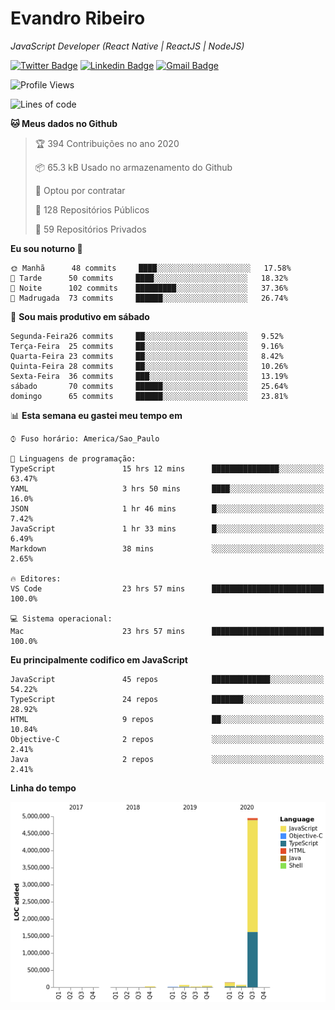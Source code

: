 # Evandro **Ribeiro**

*JavaScript Developer (React Native | ReactJS | NodeJS)*

[![Twitter Badge](https://img.shields.io/badge/-@ribeiroevandro-201B2D?style=flat-square&labelColor=201B2D&logo=twitter&logoColor=white&link=https://twitter.com/ribeiroevandro)](https://twitter.com/ribeiroevandro) 
[![Linkedin Badge](https://img.shields.io/badge/-Evandro%20Ribeiro-201B2D?style=flat-square&logo=Linkedin&logoColor=white&link=https://www.linkedin.com/in/ribeiroevandro)](https://www.linkedin.com/in/ribeiroevandro) 
[![Gmail Badge](https://img.shields.io/badge/-oi@ribeiroevandro.com.br-201B2D?style=flat-square&logo=Gmail&logoColor=white&link=mailto:oi@ribeiroevandro.com.br)](mailto:oi@ribeiroevandro.com.br)


<!--START_SECTION:waka-->
![Profile Views](http://img.shields.io/badge/Visualizac%C3%B5es%20do%20perfil-13-blue)

![Lines of code](https://img.shields.io/badge/Desde%20o%20Hello%20World%20eu%20escrevi-12.0%20million%20linhas%20de%20c%C3%B3digo-blue)

**🐱 Meus dados no Github** 

> 🏆 394 Contribuições no ano 2020
 > 
> 📦 65.3 kB Usado no armazenamento do Github 
 > 
> 💼 Optou por contratar
 > 
> 📜 128 Repositórios Públicos
 > 
> 🔑 59 Repositórios Privados 

**Eu sou noturno 🦉** 

```text
🌞 Manhã      48 commits     ████░░░░░░░░░░░░░░░░░░░░░   17.58% 
🌆 Tarde      50 commits     ████░░░░░░░░░░░░░░░░░░░░░   18.32% 
🌃 Noite      102 commits    █████████░░░░░░░░░░░░░░░░   37.36% 
🌙 Madrugada  73 commits     ██████░░░░░░░░░░░░░░░░░░░   26.74%

```
📅 **Sou mais produtivo em sábado** 

```text
Segunda-Feira26 commits     ██░░░░░░░░░░░░░░░░░░░░░░░   9.52% 
Terça-Feira  25 commits     ██░░░░░░░░░░░░░░░░░░░░░░░   9.16% 
Quarta-Feira 23 commits     ██░░░░░░░░░░░░░░░░░░░░░░░   8.42% 
Quinta-Feira 28 commits     ██░░░░░░░░░░░░░░░░░░░░░░░   10.26% 
Sexta-Feira  36 commits     ███░░░░░░░░░░░░░░░░░░░░░░   13.19% 
sábado       70 commits     ██████░░░░░░░░░░░░░░░░░░░   25.64% 
domingo      65 commits     ██████░░░░░░░░░░░░░░░░░░░   23.81%

```


📊 **Esta semana eu gastei meu tempo em** 

```text
⌚︎ Fuso horário: America/Sao_Paulo

💬 Linguagens de programação: 
TypeScript               15 hrs 12 mins      ███████████████░░░░░░░░░░   63.47% 
YAML                     3 hrs 50 mins       ████░░░░░░░░░░░░░░░░░░░░░   16.0% 
JSON                     1 hr 46 mins        █░░░░░░░░░░░░░░░░░░░░░░░░   7.42% 
JavaScript               1 hr 33 mins        █░░░░░░░░░░░░░░░░░░░░░░░░   6.49% 
Markdown                 38 mins             ░░░░░░░░░░░░░░░░░░░░░░░░░   2.65%

🔥 Editores: 
VS Code                  23 hrs 57 mins      █████████████████████████   100.0%

💻 Sistema operacional: 
Mac                      23 hrs 57 mins      █████████████████████████   100.0%

```

**Eu principalmente codifico em JavaScript** 

```text
JavaScript               45 repos            █████████████░░░░░░░░░░░░   54.22% 
TypeScript               24 repos            ███████░░░░░░░░░░░░░░░░░░   28.92% 
HTML                     9 repos             ██░░░░░░░░░░░░░░░░░░░░░░░   10.84% 
Objective-C              2 repos             ░░░░░░░░░░░░░░░░░░░░░░░░░   2.41% 
Java                     2 repos             ░░░░░░░░░░░░░░░░░░░░░░░░░   2.41%

```


**Linha do tempo**

![Chart not found](https://github.com/ribeiroevandro/ribeiroevandro/blob/master/charts/bar_graph.png) 


<!--END_SECTION:waka-->
